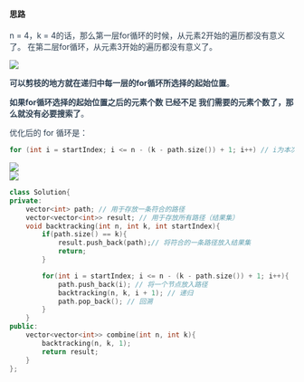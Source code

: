 <h4 id="LOwhP">思路</h4>
<font style="color:rgb(44, 62, 80);">n = 4，k = 4的话，那么第一层for循环的时候，从元素2开始的遍历都没有意义了。 在第二层for循环，从元素3开始的遍历都没有意义了。</font>

![](https://cdn.nlark.com/yuque/0/2025/png/29336392/1750734040129-fe07c198-c385-4cda-afa7-089bd5a77006.png)

**<font style="color:rgb(44, 62, 80);">可以剪枝的地方就在递归中每一层的for循环所选择的起始位置</font>**<font style="color:rgb(44, 62, 80);">。</font>

**<font style="color:rgb(44, 62, 80);">如果for循环选择的起始位置之后的元素个数 已经不足 我们需要的元素个数了，那么就没有必要搜索了</font>**<font style="color:rgb(44, 62, 80);">。</font>

<font style="color:rgb(44, 62, 80);">优化后的 for 循环是：</font>

```cpp
for (int i = startIndex; i <= n - (k - path.size()) + 1; i++) // i为本次搜索的起始位置
```

<font style="color:rgb(44, 62, 80);"></font>

![](http://cdn.notes.kamacoder.com/59d68b51-58b0-4922-8d6d-741021d43163.png)  
![](http://cdn.notes.kamacoder.com/c4c05cc5-11fc-4fc2-a301-e840aa683f11.png)

```cpp
class Solution{
private:
    vector<int> path; // 用于存放一条符合的路径
    vector<vector<int>> result; // 用于存放所有路径（结果集）
    void backtracking(int n, int k, int startIndex){
        if(path.size() == k){
            result.push_back(path);// 将符合的一条路径放入结果集
            return;
        }

        for(int i = startIndex; i <= n - (k - path.size()) + 1; i++){
            path.push_back(i); // 将一个节点放入路径
            backtracking(n, k, i + 1); // 递归
            path.pop_back(); // 回溯
        }
    }
public:
    vector<vector<int>> combine(int n, int k){
        backtracking(n, k, 1);
        return result;
    }
};
```

